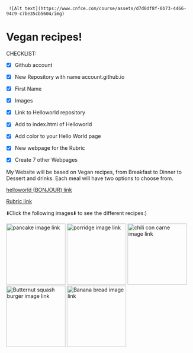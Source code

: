 
     ![Alt text](https://www.cnfce.com/course/assets/d7d0df8f-0b73-4466-94c9-c7be35cb5604/img)

# Vegan recipes! 
CHECKLIST:
- [x] Github account
- [x] New Repository with name account.github.io
- [x] First Name
- [x] Images
- [x] Link to Helloworld repository
- [x] Add to index.html of Helloworld
- [x] Add color to your Hello World page
- [x] New webpage for the Rubric
- [x] Create 7 other Webpages


<p>
My Website will be based on Vegan recipes, from Breakfast to Dinner to Dessert and drinks. Each meal will have two options to choose from.
</p>

[helloworld (BONJOUR) link](https://mariee2024.github.io/Helloworld/)

[Rubric link](https://mariee2024.github.io/Realindex.html/)
<p>
⬇️Click the following images⬇️ to see the different recipes:)
</p>
<a href="https://mariee2024.github.io/Pancake-recipe/"><img src="https://www.inspiredtaste.net/wp-content/uploads/2020/04/Vegan-Pancakes-Recipe-2-1200-1200x800.jpg" alt="pancake image link" style="width:160px;height:165px;"></a>
<a href="https://mariee2024.github.io/Recipe-porridge-/"><img src="https://cdn.chefclub.tools/uploads/recipes/cover-thumbnail/bb0fe5a7-72f2-4442-bc9f-acc1e97ce771_RFegUn4.jpg" alt="porridge image link" style="width:160px;height:165px;"></a>
<a href="https://mariee2024.github.io/Chili-con-carne-recipe/"><img src="https://www.alphafoodie.com/wp-content/uploads/2020/04/Vegan-Chilli-con-carne-Square-Photo-1.jpeg" alt="chili con carne image link" style="width:160px;height:165px;"></a>
<a href="https://mariee2024.github.io/Burger-recipe/"><img src="https://images.immediate.co.uk/production/volatile/sites/30/2022/06/Butternut-squash-burgers-8c8b3c3.jpg?quality=90&webp=true&resize=300,272" alt="Butternut squash burger image link" style="width:160px;height:165px;"></a>
<a href="https://mariee2024.github.io/Banana-bread-recipe/"><img src="https://www.chelsea.co.nz/hubfs/New%20Recipe%20images/Banana%20Bread.jpg" alt="Banana bread image link" style="width:160px;height:165px;"></a>
